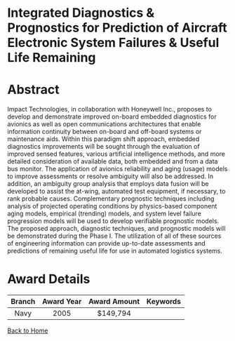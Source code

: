 
Integrated Diagnostics &amp; Prognostics for Prediction of Aircraft Electronic System Failures &amp; Useful Life Remaining
==========================================================================================================================

# Abstract


Impact Technologies, in collaboration with Honeywell Inc., proposes to develop and demonstrate improved on-board embedded diagnostics for avionics as well as open communications architectures that enable information continuity between on-board and off-board systems or maintenance aids. Within this paradigm shift approach, embedded diagnostics improvements will be sought through the evaluation of improved sensed features, various artificial intelligence methods, and more detailed consideration of available data, both embedded and from a data bus monitor. The application of avionics reliability and aging (usage) models to improve assessments or resolve ambiguity will also be addressed. In addition, an ambiguity group analysis that employs data fusion will be developed to assist the at-wing, automated test equipment, if necessary, to rank probable causes. Complementary prognostic techniques including analysis of projected operating conditions by physics-based component aging models, empirical (trending) models, and system level failure progression models will be used to develop verifiable prognostic models. The proposed approach, diagnostic techniques, and prognostic models will be demonstrated during the Phase I. The utilization of all of these sources of engineering information can provide up-to-date assessments and predictions of remaining useful life for use in automated logistics systems.  

# Award Details

|Branch|Award Year|Award Amount|Keywords|
| :---: | :---: | :---: | :---: |
|Navy|2005|$149,794||
  
  


[Back to Home](https://github.com/chrischow/dod_sbir_awards/Reports/DJ/#1862)